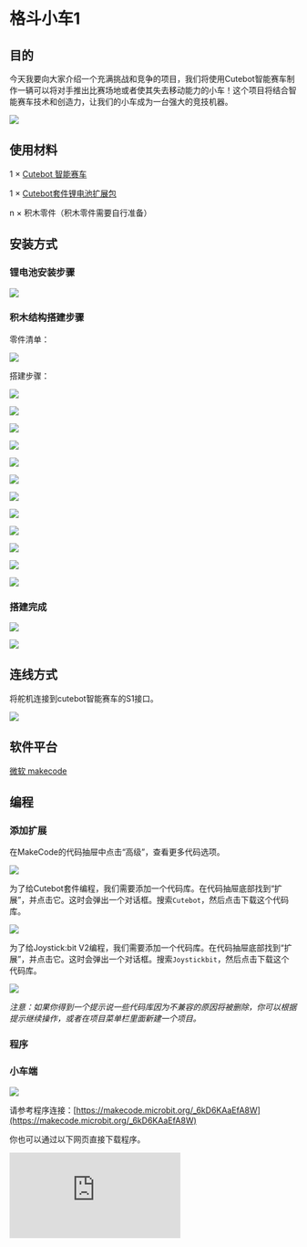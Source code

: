 ﻿# 格斗小车1

## 目的

今天我要向大家介绍一个充满挑战和竞争的项目，我们将使用Cutebot智能赛车制作一辆可以将对手推出比赛场地或者使其失去移动能力的小车！这个项目将结合智能赛车技术和创造力，让我们的小车成为一台强大的竞技机器。

![](https://wiki-media-ef.oss-cn-hongkong.aliyuncs.com//images/cutebot-case-26-01.png)

## 使用材料

1 × [Cutebot 智能赛车](https://www.elecfreaks.com/micro-bit-smart-cutebot.html)

1 × [Cutebot套件锂电池扩展包](https://www.elecfreaks.com/cutebot-lithium-battery-pack.html)

n × 积木零件（积木零件需要自行准备）


## 安装方式

### 锂电池安装步骤

![](https://wiki-media-ef.oss-cn-hongkong.aliyuncs.com//images/cutebot-step-01.png)


### 积木结构搭建步骤

零件清单：

![](https://wiki-media-ef.oss-cn-hongkong.aliyuncs.com//images/cutebot-case-26-step-01.png)

搭建步骤：


![](https://wiki-media-ef.oss-cn-hongkong.aliyuncs.com//images/cutebot-case-26-step-03.png)

![](https://wiki-media-ef.oss-cn-hongkong.aliyuncs.com//images/cutebot-case-26-step-04.png)

![](https://wiki-media-ef.oss-cn-hongkong.aliyuncs.com//images/cutebot-case-26-step-05.png)

![](https://wiki-media-ef.oss-cn-hongkong.aliyuncs.com//images/cutebot-case-26-step-06.png)

![](https://wiki-media-ef.oss-cn-hongkong.aliyuncs.com//images/cutebot-case-26-step-07.png)

![](https://wiki-media-ef.oss-cn-hongkong.aliyuncs.com//images/cutebot-case-26-step-08.png)

![](https://wiki-media-ef.oss-cn-hongkong.aliyuncs.com//images/cutebot-case-26-step-09.png)

![](https://wiki-media-ef.oss-cn-hongkong.aliyuncs.com//images/cutebot-case-26-step-10.png)

![](https://wiki-media-ef.oss-cn-hongkong.aliyuncs.com//images/cutebot-case-26-step-11.png)

![](https://wiki-media-ef.oss-cn-hongkong.aliyuncs.com//images/cutebot-case-26-step-12.png)

![](https://wiki-media-ef.oss-cn-hongkong.aliyuncs.com//images/cutebot-case-26-step-13.png)

![](https://wiki-media-ef.oss-cn-hongkong.aliyuncs.com//images/cutebot-case-26-step-14.png)


### 搭建完成


![](https://wiki-media-ef.oss-cn-hongkong.aliyuncs.com//images/cutebot-case-26-02.png)

![](https://wiki-media-ef.oss-cn-hongkong.aliyuncs.com//images/cutebot-case-26-03.png)


## 连线方式

将舵机连接到cutebot智能赛车的S1接口。

![](https://wiki-media-ef.oss-cn-hongkong.aliyuncs.com//images/cutebot-case-26-10.png)


## 软件平台

[微软 makecode](https://makecode.microbit.org/#)

## 编程

### 添加扩展
在MakeCode的代码抽屉中点击“高级”，查看更多代码选项。

![](https://wiki-media-ef.oss-cn-hongkong.aliyuncs.com//images/cutebot-case-24-01.png)

为了给Cutebot套件编程，我们需要添加一个代码库。在代码抽屉底部找到“扩展”，并点击它。这时会弹出一个对话框。搜索`Cutebot`，然后点击下载这个代码库。

![](https://wiki-media-ef.oss-cn-hongkong.aliyuncs.com//images/cutebot-case-24-02.png)

为了给Joystick:bit V2编程，我们需要添加一个代码库。在代码抽屉底部找到“扩展”，并点击它。这时会弹出一个对话框。搜索`Joystickbit`，然后点击下载这个代码库。

![](https://wiki-media-ef.oss-cn-hongkong.aliyuncs.com//images/cutebot-case-22-03.png)

*注意：如果你得到一个提示说一些代码库因为不兼容的原因将被删除，你可以根据提示继续操作，或者在项目菜单栏里面新建一个项目。*

### 程序
### 小车端


![](https://wiki-media-ef.oss-cn-hongkong.aliyuncs.com//images/cutebot-case-26-04.png)


请参考程序连接：[https://makecode.microbit.org/_6kD6KAaEfA8W](https://makecode.microbit.org/_6kD6KAaEfA8W)

你也可以通过以下网页直接下载程序。

<div
    style={{
        position: 'relative',
        paddingBottom: '60%',
        overflow: 'hidden',
    }}
>
    <iframe
        src="https://makecode.microbit.org/_3Wc1k8Ckg9vF"
        frameborder="0"
        sandbox="allow-popups allow-forms allow-scripts allow-same-origin"
        style={{
            position: 'absolute',
            width: '100%',
            height: '100%',
        }}
    />
</div>

### 遥控端


![](https://wiki-media-ef.oss-cn-hongkong.aliyuncs.com//images/cutebot-case-26-05.png)


请参考程序连接：[https://makecode.microbit.org/_6fy3K4Xctdgz](https://makecode.microbit.org/_6fy3K4Xctdgz)

你也可以通过以下网页直接下载程序。

<div
    style={{
        position: 'relative',
        paddingBottom: '60%',
        overflow: 'hidden',
    }}
>
    <iframe
        src="https://makecode.microbit.org/_6fy3K4Xctdgz"
        frameborder="0"
        sandbox="allow-popups allow-forms allow-scripts allow-same-origin"
        style={{
            position: 'absolute',
            width: '100%',
            height: '100%',
        }}
    />
</div>

## 结论

如果通过遥控器的摇杆控制小车的行驶方向，按下遥控器的C\D按键控制舵机动作。

![](https://wiki-media-ef.oss-cn-hongkong.aliyuncs.com//images/cutebot-case-26.gif)
